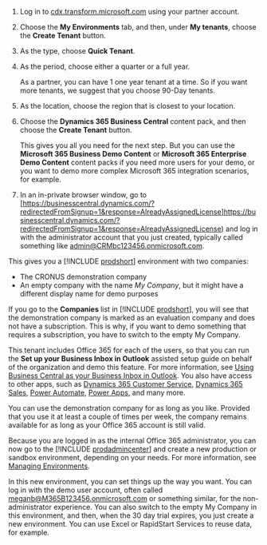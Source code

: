 1. Log in to [cdx.transform.microsoft.com](https://cdx.transform.microsoft.com/) using your partner account.
2. Choose the **My Environments** tab, and then, under **My tenants**, choose the **Create Tenant** button.
3. As the type, choose **Quick Tenant**.
4. As the period, choose either a quarter or a full year.

    As a partner, you can have 1 one year tenant at a time. So if you want more tenants, we suggest that you choose 90-Day tenants.
5. As the location, choose the region that is closest to your location.
6. Choose the **Dynamics 365 Business Central** content pack, and then choose the **Create Tenant** button.

    This gives you all you need for the next step. But you can use the **Microsoft 365 Business Demo Content** or **Microsoft 365 Enterprise Demo Content** content packs if you need more users for your demo, or you want to demo more complex Microsoft 365 integration scenarios, for example.

7. In an in-private browser window, go to [https://businesscentral.dynamics.com/?redirectedFromSignup=1&response=AlreadyAssignedLicense]https://businesscentral.dynamics.com/?redirectedFromSignup=1&response=AlreadyAssignedLicense) and log in with the administrator account that you just created, typically called something like admin@CRMbc123456.onmicrosoft.com.

This gives you a [!INCLUDE [prodshort](prodshort.md)] environment with two companies:

- The CRONUS demonstration company
- An empty company with the name *My Company*, but it might have a different display name for demo purposes

If you go to the **Companies** list in [!INCLUDE [prodshort](prodshort.md)], you will see that the demonstration company is marked as an evaluation company and does not have a subscription. This is why, if you want to demo something that requires a subscription, you have to switch to the empty My Company.  

This tenant includes Office 365 for each of the users, so that you can run the **Set up your Business Inbox in Outlook** assisted setup guide on behalf of the organization and demo this feature. For more information, see [Using Business Central as your Business Inbox in Outlook](/dynamics365/business-central/admin-outlook). You also have access to other apps, such as [Dynamics 365 Customer Service](/dynamics365/customer-service/index), [Dynamics 365 Sales](/dynamics365/sales-enterprise/overview), [Power Automate](/power-automate/), [Power Apps](/powerapps/), and many more.  

You can use the demonstration company for as long as you like. Provided that you use it at least a couple of times per week, the company remains available for as long as your Office 365 account is still valid.  

Because you are logged in as the internal Office 365 administrator, you can now go to the [!INCLUDE [prodadmincenter](prodadmincenter.md)] and create a new production or sandbox environment, depending on your needs. For more information, see [Managing Environments](../../administration/tenant-admin-center-environments.md).  

In this new environment, you can set things up the way you want. You can log in with the demo user account, often called meganb@M365B123456.onmicrosoft.com or something similar, for the non-administrator experience. You can also switch to the empty My Company in this environment, and then, when the 30 day trial expires, you just create a new environment. You can use Excel or RapidStart Services to reuse data, for example.  
